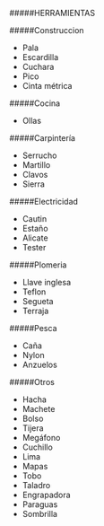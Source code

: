 #####HERRAMIENTAS

#####Construccion
- Pala
- Escardilla
- Cuchara
- Pico
- Cinta métrica 

#####Cocina
- Ollas

#####Carpintería
- Serrucho
- Martillo
- Clavos
- Sierra

#####Electricidad
- Cautin
- Estaño
- Alicate
- Tester

#####Plomeria
- Llave inglesa
- Teflon
- Segueta
- Terraja

#####Pesca
- Caña
- Nylon
- Anzuelos

#####Otros
- Hacha
- Machete 
- Bolso
- Tijera
- Megáfono
- Cuchillo
- Lima
- Mapas
- Tobo
- Taladro
- Engrapadora
- Paraguas
- Sombrilla
